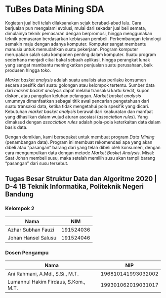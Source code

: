 # TuBes Data Mining SDA

Kegiatan jual beli telah dilaksanakan sejak berabad-abad lalu. Cara berjualan pun mengalami evolusi, mulai dari sekadar jual beli semata, dimulainya teknik pemasaran dengan berpromosi, hingga menggunakan teknik pemasaran berdasarkan kebiasaan pembeli. Perkembangan teknologi semakin maju dengan adanya komputer. Komputer sangat membantu manusia untuk memudahkan suatu pekerjaan. Program komputer merupakan salah satu komponen penting dalam komputer. Suatu program sederhana menjadi cikal bakal sebuah aplikasi, hingga perangkat lunak yang sangat mambantu meningkatkan penjualan suatu perusahaan, baik produsen hingga toko.

<i>Market basket analysis</i> adalah suatu analisis atas perilaku konsumen secara spesifik dari suatu golongan atau kelompok tertentu. Sumber data dari <i>market basket analysis</i> dapat melalui transaksi kartu kredit, kupon diskon, atau panggilan keluhan pelanggan. <i>Market basket analysis</i> umumnya dimanfaatkan sebagai titik awal pencarian pengetahuan dari suatu transaksi data, ketika tidak mengetahui pola spesifik yang dicari. Kebutuhan <i>market basket analysis</i> berawal dari keakuratan dan manfaat yang dihasilkan dalam wujud aturan asosiasi (<i>association rules</i>). Yang dimaksud dengan <i>association rules</i> adalah pola-pola keterkaitan data dalam basis data.

Dengan demikian, kami bersepakat untuk membuat program <i>Data Mining</i> (penambangan data). Program ini membuat rekomendasi apa yang akan dibeli atau “pasangan” barang dari yang telah dibeli oleh konsumen, dengan cara mengumpulkan data dengan metode <i>Market Basket Analysis</i>. Misal: Saat Johan membeli susu, maka setelah memilih susu akan tampil barang “pasangan” dari susu tersebut.

## Tugas Besar Struktur Data dan Algoritme 2020 | D-4 1B Teknik Informatika, Politeknik Negeri Bandung

### Kelompok 2

| Nama                    | NIM        |
| ----------------------- | ---------- |
| Azhar Subhan Fauzi      | 191524036  |
| Johan Hansel Salusu     | 191524046  |

### Dosen Pengampu

| Nama                                  | NIP                |
| -----------------------               | ------------------ |
| Ani Rahmani, A.Md., S.Si., M.T.       | 196810141993032002 |
| Lumannul Hakim Firdaus, S.Kom., M.T.  | 199301062019031017 |
